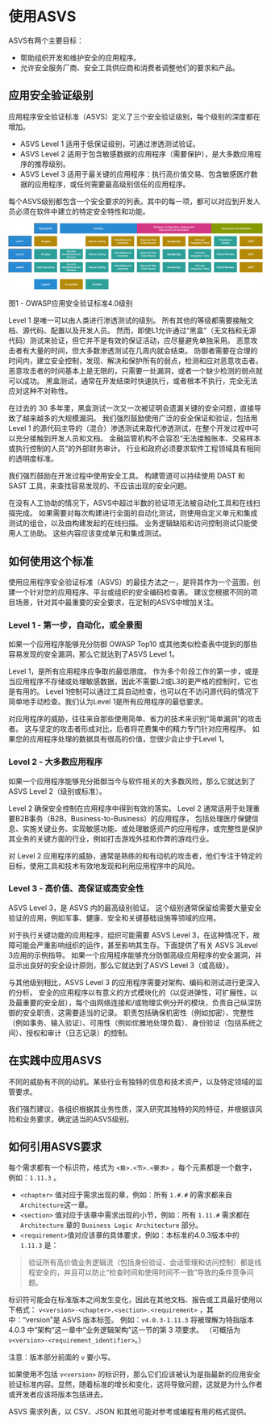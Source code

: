  # 使用ASVS

ASVS有两个主要目标：

* 帮助组织开发和维护安全的应用程序。
* 允许安全服务厂商、安全工具供应商和消费者调整他们的要求和产品。

## 应用安全验证级别

应用程序安全验证标准（ASVS）定义了三个安全验证级别，每个级别的深度都在增加。 

* ASVS Level 1 适用于低保证级别，可通过渗透测试验证。
* ASVS Level 2 适用于包含敏感数据的应用程序（需要保护），是大多数应用程序的推荐级别。
* ASVS Level 3 适用于最关键的应用程序：执行高价值交易、包含敏感医疗数据的应用程序，或任何需要最高级别信任的应用程序。

每个ASVS级别都包含一个安全要求的列表。其中的每一项，都可以对应到开发人员必须在软件中建立的特定安全特性和功能。

![ASVS Level](https://raw.githubusercontent.com/OWASP/ASVS/master/4.0/images/asvs_40_levels.png "ASVS Level")

图1 - OWASP应用安全验证标准4.0级别

Level 1 是唯一可以由人类进行渗透测试的级别。 所有其他的等级都需要接触文档、源代码、配置以及开发人员。 然而，即使L1允许通过“黑盒”（无文档和无源代码）测试来验证，但它并不是有效的保证活动，应尽量避免单独采用。 恶意攻击者有大量的时间，但大多数渗透测试在几周内就会结束。 防御者需要在合理的时间内，建立安全控制，发现、解决和保护所有的弱点，检测和应对恶意攻击者。恶意攻击者的时间基本上是无限的，只需要一处漏洞，或者一个缺少检测的弱点就可以成功。 黑盒测试，通常在开发结束时快速执行，或者根本不执行，完全无法应对这种不对称性。

在过去的 30 多年里，黑盒测试一次又一次被证明会遗漏关键的安全问题，直接导致了越来越多的大规模漏洞。 我们强烈鼓励使用广泛的安全保证和验证，包括用 Level 1 的源代码主导的（混合）渗透测试来取代渗透测试，在整个开发过程中可以充分接触到开发人员和文档。 金融监管机构不会容忍“无法接触账本、交易样本或执行控制的人员”的外部财务审计。 行业和政府必须要求软件工程领域具有相同的透明度标准。

我们强烈鼓励在开发过程中使用安全工具。 构建管道可以持续使用 DAST 和 SAST 工具，来查找容易发现的、不应该出现的安全问题。

在没有人工协助的情况下，ASVS中超过半数的验证项无法被自动化工具和在线扫描完成。 如果需要对每次构建进行全面的自动化测试，则使用自定义单元和集成测试的组合，以及由构建发起的在线扫描。 业务逻辑缺陷和访问控制测试只能使用人工协助。 这些内容应该变成单元和集成测试。

## 如何使用这个标准

使用应用程序安全验证标准（ASVS）的最佳方法之一，是将其作为一个蓝图，创建一个针对您的应用程序、平台或组织的安全编码检查表。 建议您根据不同的项目场景，针对其中最重要的安全要求，在定制的ASVS中增加关注。

### Level 1 - 第一步，自动化，或全景图

如果一个应用程序能够充分防御 OWASP Top10 或其他类似检查表中提到的那些容易发现的安全漏洞，那么它就达到了ASVS Level 1。

Level 1，是所有应用程序应争取的最低限度。 作为多个阶段工作的第一步，或是当应用程序不存储或处理敏感数据，因此不需要L2或L3的更严格的控制时，它也是有用的。 Level 1控制可以通过工具自动检查，也可以在不访问源代码的情况下简单地手动检查。我们认为Level 1是所有应用程序的最低要求。

对应用程序的威胁，往往来自那些使用简单、省力的技术来识别“简单漏洞”的攻击者。 这与坚定的攻击者形成对比，后者将花费集中的精力专门针对应用程序。 如果您的应用程序处理的数据具有很高的价值，您很少会止步于Level 1。

### Level 2 - 大多数应用程序

如果一个应用程序能够充分抵御当今与软件相关的大多数风险，那么它就达到了ASVS Level 2（级别或标准）。

Level 2 确保安全控制在应用程序中得到有效的落实。 Level 2 通常适用于处理重要B2B事务（B2B，Business-to-Business）的应用程序， 包括处理医疗保健信息、实施关键业务、实现敏感功能、或处理敏感资产的应用程序，或完整性是保护其业务的关键方面的行业，例如打击游戏外挂和作弊的游戏行业。

对 Level 2 应用程序的威胁，通常是熟练的和有动机的攻击者，他们专注于特定的目标，使用工具和技术有效地发现和利用应用程序中的风险。

### Level 3 - 高价值、高保证或高安全性

ASVS Level 3，是 ASVS 内的最高级别验证。 这个级别通常保留给需要大量安全验证的应用，例如军事、健康、安全和关键基础设施等领域的应用。

对于执行关键功能的应用程序，组织可能需要 ASVS Level 3，在这种情况下，故障可能会严重影响组织的运作，甚至影响其生存。下面提供了有关 ASVS 3Level 3应用的示例指导。 如果一个应用程序能够充分防御高级应用程序的安全漏洞，并显示出良好的安全设计原则，那么它就达到了ASVS Level 3（或高级）。

与其他级别相比，ASVS Level 3 的应用程序需要对架构、编码和测试进行更深入的分析。 安全的应用程序以有意义的方式模块化的（以促进弹性，可扩展性，以及最重要的安全层），每个由网络连接和/或物理实例分开的模块，负责自己纵深防御的安全职责，这需要适当的记录。 职责包括确保机密性（例如加密）、完整性（例如事务、输入验证）、可用性（例如优雅地处理负载）、身份验证（包括系统之间）、授权和审计（日志记录）的控制。

## 在实践中应用ASVS

不同的威胁有不同的动机。某些行业有独特的信息和技术资产，以及特定领域的监管要求。

我们强烈建议，各组织根据其业务性质，深入研究其独特的风险特征，并根据该风险和业务要求，确定适当的ASVS级别。

## 如何引用ASVS要求

每个需求都有一个标识符，格式为 `<章>.<节>.<要求>` ，每个元素都是一个数字，例如：`1.11.3` 。
- `<chapter>` 值对应于需求出现的章，例如：所有 `1.#.#` 的需求都来自`Architecture`这一章。
- `<section>` 值对应于该章中需求出现的小节，例如：所有 `1.11.#` 需求都在 `Architecture` 章的 `Business Logic Architecture` 部分。
- `<requirement>`值对应该章的具体要求，例如：本标准的4.0.3版本中的 `1.11.3` 是：

> 验证所有高价值业务逻辑流（包括身份验证、会话管理和访问控制）都是线程安全的，并且可以防止“检查时间和使用时间不一致”导致的条件竞争问题。

标识符可能会在标准版本之间发生变化，因此在其他文档、报告或工具最好使用以下格式： `v<version>-<chapter>.<section>.<requirement>` ，其中：“version”是 ASVS 版本标签。 例如：`v4.0.3-1.11.3` 将被理解为特指版本 4.0.3 中“架构”这一章中“业务逻辑架构”这一节的第 3 项要求。 （可概括为`v<version>-<requirement_identifier>`。）

注意：版本部分前面的 `v` 要小写。

如果使用不包括 `v<version>` 的标识符，那么它们应该被认为是指最新的应用安全验证标准内容。显然，随着标准的增长和变化，这将导致问题，这就是为什么作者或开发者应该将版本包括进去。

ASVS 需求列表，以 CSV、JSON 和其他可能对参考或编程有用的格式提供。